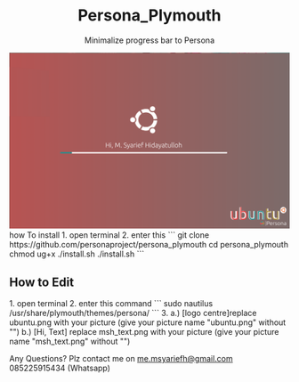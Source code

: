 <div align="center">
	<h1>Persona_Plymouth</h1>
	<p>Minimalize progress bar to Persona</p>
	<img src="preview_persona.png">
</div


<h2>how To install</h2>
1. open terminal
2. enter this
```
git clone https://github.com/personaproject/persona_plymouth
cd persona_plymouth
chmod ug+x ./install.sh
./install.sh
```


<h2>How to Edit</h2>
1. open terminal
2. enter this command
```
sudo nautilus /usr/share/plymouth/themes/persona/
```
3. a.) [logo centre]replace ubuntu.png with your picture (give your picture name "ubuntu.png" without "") 
   b.) [Hi, Text] replace msh_text.png with your picture (give your picture name "msh_text.png" without "")

Any Questions?
Plz contact me on
me.msyariefh@gmail.com
085225915434 (Whatsapp)

